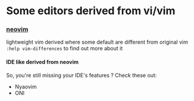 # Some editors derived from vi/vim

### [neovim](https://neovim.io/)
lightweight vim derived where some default are different from original vim
`:help vim-differences` to find out more about it
#### IDE like derived from neovim
So, you're still missing your IDE's features ? Check these out:
* Nyaovim
* ONI
